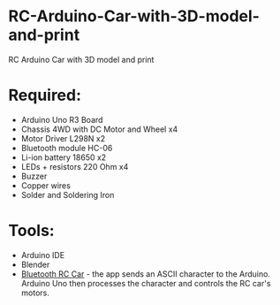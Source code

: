 # RC-Arduino-Car-with-3D-model-and-print
RC Arduino Car with 3D model and print

# Required:
- Arduino Uno R3 Board
- Chassis 4WD with DC Motor and Wheel x4
- Motor Driver L298N x2
- Bluetooth module HC-06
- Li-ion battery 18650 x2
- LEDs + resistors 220 Ohm x4
- Buzzer
- Copper wires
- Solder and Soldering Iron

# Tools:
- Arduino IDE
- Blender
- [Bluetooth RC Car](play.google.com/store/apps/details?id=braulio.calle.bluetoothRCcontroller) - the app sends an ASCII character to the Arduino. Arduino Uno then processes the character and controls the RC car's motors.

